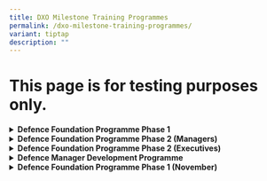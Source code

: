 ```yaml
---
title: DXO Milestone Training Programmes
permalink: /dxo-milestone-training-programmes/
variant: tiptap
description: ""
---
```

<h1>This page is for testing purposes only.</h1>
<p></p>
<div data-type="detailGroup" class="isomer-accordion isomer-accordion-white">
<details class="isomer-details">
<summary><strong>Defence Foundation Programme Phase 1</strong>
</summary>
<div data-type="detailsContent" class="isomer-details-content">
<p><em>Provide newly hired personnel a fundamental understanding of the organisation and the contributions they have in supporting the organisation’s goals and objectives.</em>
</p>
<p></p>
<p>This class is open to:</p>
<ul data-tight="true" class="tight">
<li>
<p>Newly recruited personnel</p>
</li>
</ul>
<p></p>
<p><em>Sign up here: </em><strong><a href="https://go.gov.sg/dfpp1" rel="noopener noreferrer nofollow" target="_blank">https://go.gov.sg/dfpp1</a></strong>
</p>
</div>
</details>
<details class="isomer-details">
<summary><strong>Defence Foundation Programme Phase 2 (Managers)</strong>
</summary>
<div data-type="detailsContent" class="isomer-details-content">
<p><em>Ensure that personnel have the necessary skill sets for their role in the organisation, including written, presentation, and analytical skills.</em>
</p>
<p></p>
<p><em>Sign up here</em>
</p>
</div>
</details>
<details class="isomer-details">
<summary><strong>Defence Foundation Programme Phase 2 (Executives)</strong>
</summary>
<div data-type="detailsContent" class="isomer-details-content">
<p><em>Ensure that personnel have the necessary skill sets for their role in the organisation, including written, presentation, and analytical skills.</em>
</p>
<p></p>
<p><em>Sign up here</em>
</p>
</div>
</details>
<details class="isomer-details">
<summary><strong>Defence Manager Development Programme</strong>
</summary>
<div data-type="detailsContent" class="isomer-details-content">
<p><em>To provide personnel with a deeper understanding of the organisation.</em>
</p>
<p></p>
<p><em>Sign up here</em>
</p>
</div>
</details>
<details class="isomer-details">
<summary><strong>Defence Foundation Programme Phase 1 (November)</strong>
</summary>
<div data-type="detailsContent" class="isomer-details-content">
<p>Sign up here: https://go.gov.sg/somelink</p>
</div>
</details>
</div>
<p></p>